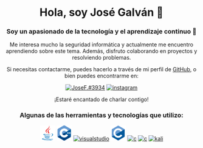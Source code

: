 <div align="center">
  <h1>Hola, soy José Galván 👋</h1>
  <h3>Soy un apasionado de la tecnología y el aprendizaje continuo 🚀</h3>
  <p>Me interesa mucho la seguridad informática y actualmente me encuentro aprendiendo sobre este tema. Además, disfruto colaborando en proyectos y resolviendo problemas.</p>
  <p>Si necesitas contactarme, puedes hacerlo a través de mi perfil de <a href="https://github.com/Jose2425F" target="_blank">GitHub</a>, o bien puedes encontrarme en:</p>
  <p align="center">
    <a href="https://discord.gg/aX6PUjRjDN" target="_blank" rel="noreferrer"><img src="https://www.vectorlogo.zone/logos/discordapp/discordapp-icon.svg" alt="JoseF.#3934" width="40" height="40"/></a>
    <a href="https://www.instagram.com/jose_f._03/" target="_blank" rel="noreferrer"><img src="https://upload.wikimedia.org/wikipedia/commons/thumb/a/a5/Instagram_icon.png/2048px-Instagram_icon.png" alt="instagram" width="40" height="40"/></a>
  </p>
  <p>¡Estaré encantado de charlar contigo!</p>
  <h3>Algunas de las herramientas y tecnologías que utilizo:</h3>
  <p align="center">
    <a href="https://www.java.com" target="_blank" rel="noreferrer"><img src="https://raw.githubusercontent.com/devicons/devicon/master/icons/java/java-original.svg" alt="java" width="40" height="40"/></a>
    <a href="https://www.cplusplus.com/" target="_blank" rel="noreferrer"><img src="https://raw.githubusercontent.com/devicons/devicon/master/icons/cplusplus/cplusplus-original.svg" alt="cplusplus" width="40" height="40"/></a>
    <a href="https://code.visualstudio.com/" target="_blank" rel="noreferrer"><img src="https://upload.vectorlogo.zone/logos/visualstudio_code/images/0aea25bb-27bb-427f-8d65-f999bf0cba67.svg" alt="visualstudio" width="40" height="40"/></a>
    <a href="https://devdocs.io/c/" target="_blank" rel="noreferrer"><img src="https://raw.githubusercontent.com/devicons/devicon/master/icons/c/c-original.svg" alt="c" width="40" height="40"/></a>
    <a href="https://devdocs.io/c/" target="_blank" rel="noreferrer"><img src="https://www.vectorlogo.zone/logos/w3_html5/w3_html5-icon.svg" alt="c" width="40" height="40"/></a>
    <a href="https://devdocs.io/c/" target="_blank" rel="noreferrer"><img src="https://www.vectorlogo.zone/logos/w3_css/w3_css-icon.svg" alt="c" width="40" height="40"/></a>
    <a href="https://www.kali.org/" target="_blank" rel="noreferrer"><img src="https://upload.vectorlogo.zone/logos/kali/images/f66fec5d-3e29-4d98-8eb5-496f9467792e.svg" alt="kali" width="40" height="40"/></a>
  </p>
</div>
